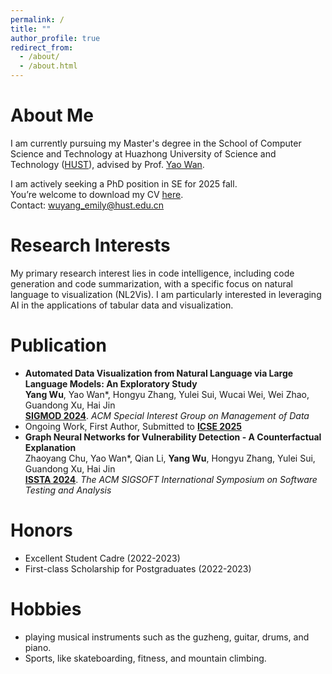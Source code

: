 ```yaml
---
permalink: /
title: ""
author_profile: true
redirect_from: 
  - /about/
  - /about.html
---
```

About Me
======
I am currently pursuing my Master's degree in the School of Computer Science and Technology at Huazhong University of Science and Technology ([HUST](https://www.hust.edu.cn/)), advised by Prof. [Yao Wan](http://wanyao.me/). 

I am actively seeking a PhD position in SE for 2025 fall.    
You’re welcome to download my CV [here]().       
Contact: wuyang_emily@hust.edu.cn

Research Interests
======
My primary research interest lies in code intelligence, including code generation and code summarization, with a specific focus on natural language to visualization (NL2Vis). I am particularly interested in leveraging AI in the applications of tabular data and visualization.

Publication
======
- **Automated Data Visualization from Natural Language via Large Language Models: An Exploratory Study**  
  **Yang Wu**, Yao Wan\*, Hongyu Zhang, Yulei Sui, Wucai Wei, Wei Zhao, Guandong Xu, Hai Jin  
  [**SIGMOD 2024**](https://2024.sigmod.org/). *ACM Special Interest Group on Management of Data*  
  <!-- [PDF](#) | [CCF-A](#) -->
- Ongoing Work, First Author, Submitted to [**ICSE 2025**](https://conf.researchr.org/home/icse-2025)
- **Graph Neural Networks for Vulnerability Detection - A Counterfactual Explanation**  
  Zhaoyang Chu, Yao Wan\*, Qian Li, **Yang Wu**, Hongyu Zhang, Yulei Sui, Guandong Xu, Hai Jin  
  [**ISSTA 2024**](https://2024.issta.org/). *The ACM SIGSOFT International Symposium on Software Testing and Analysis*  
  <!-- [PDF](#) | [CCF-A](#) -->
  
Honors
======
- Excellent Student Cadre (2022-2023)
- First-class Scholarship for Postgraduates (2022-2023)

Hobbies
======
- playing musical instruments such as the guzheng, guitar, drums, and piano.
- Sports, like skateboarding, fitness, and mountain climbing.
